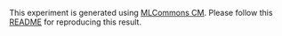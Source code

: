 This experiment is generated using [MLCommons CM](https://github.com/mlcommons/ck). Please follow this [README](../../../../code/3d-unet-99.9/README.md) for reproducing this result.
